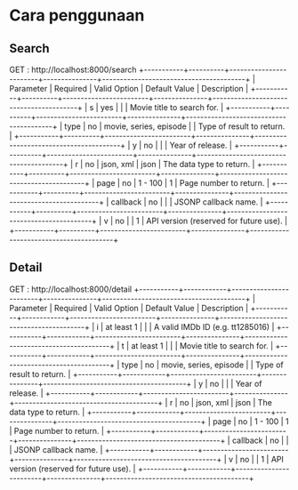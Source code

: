 # Cara penggunaan

## Search

GET : http://localhost:8000/search
+-----------+----------+------------------------+---------------+----------------------------------------+
| Parameter | Required | Valid Option | Default Value | Description |
+-----------+----------+------------------------+---------------+----------------------------------------+
| s | yes | | <empty> | Movie title to search for. |
+-----------+----------+------------------------+---------------+----------------------------------------+
| type | no | movie, series, episode | <empty> | Type of result to return. |
+-----------+----------+------------------------+---------------+----------------------------------------+
| y | no | | <empty> | Year of release. |
+-----------+----------+------------------------+---------------+----------------------------------------+
| r | no | json, xml | json | The data type to return. |
+-----------+----------+------------------------+---------------+----------------------------------------+
| page | no | 1 - 100 | 1 | Page number to return. |
+-----------+----------+------------------------+---------------+----------------------------------------+
| callback | no | | <empty> | JSONP callback name. |
+-----------+----------+------------------------+---------------+----------------------------------------+
| v | no | | 1 | API version (reserved for future use). |
+-----------+----------+------------------------+---------------+----------------------------------------+

## Detail

GET : http://localhost:8000/detail
+-----------+------------+------------------------+---------------+----------------------------------------+
| Parameter | Required | Valid Option | Default Value | Description |
+-----------+------------+------------------------+---------------+----------------------------------------+
| i | at least 1 | | <empty> | A valid IMDb ID (e.g. tt1285016) |
+-----------+------------+------------------------+---------------+----------------------------------------+
| t | at least 1 | | <empty> | Movie title to search for. |
+-----------+------------+------------------------+---------------+----------------------------------------+
| type | no | movie, series, episode | <empty> | Type of result to return. |
+-----------+------------+------------------------+---------------+----------------------------------------+
| y | no | | <empty> | Year of release. |
+-----------+------------+------------------------+---------------+----------------------------------------+
| r | no | json, xml | json | The data type to return. |
+-----------+------------+------------------------+---------------+----------------------------------------+
| page | no | 1 - 100 | 1 | Page number to return. |
+-----------+------------+------------------------+---------------+----------------------------------------+
| callback | no | | <empty> | JSONP callback name. |
+-----------+------------+------------------------+---------------+----------------------------------------+
| v | no | | 1 | API version (reserved for future use). |
+-----------+------------+------------------------+---------------+----------------------------------------+
